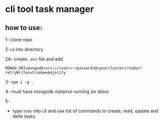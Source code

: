 # cli tool task manager

## how to use:
1- clone repo

2-`cd` into directory 

2A- create `.env` file and add 
```
MONGO_URI=mongodb+srv://<user>:<passwrd>@<yourcluster>/todos?retryWrites=true&w=majority
```
3- `npm i -g .`

4- must have mongodb instance running (or atlas)

5- 
- type ````todo```` into cli and use list of commands to create, read, update and delte tasks